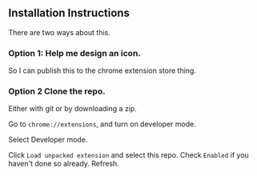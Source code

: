 

## Installation Instructions

There are two ways about this.

### Option 1: Help me design an icon.
So I can publish this to the chrome extension store thing.

### Option 2 Clone the repo.
Either with git or by downloading a zip.

Go to `chrome://extensions`, and turn on developer mode. 

Select Developer mode.

Click `Load unpacked extension` and select this repo. Check `Enabled` if you haven't done so already. Refresh.


